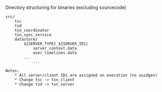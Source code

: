 Directory structuring for binaries (excluding sourcecode)

    src/
        tsc
        tsd
        tsn_coordinator
        tsn_sync_service
        datastore/
            ${SERVER_TYPE}_${SERVER_ID}/
                server_context.data
                user_timelines.data
            ...
                ...

```
Notes:
    * All server/client IDs are assigned on execution (no uuidgen)
    * Change tsc -> tsn_client
    * Change tsd -> tsn_server
```